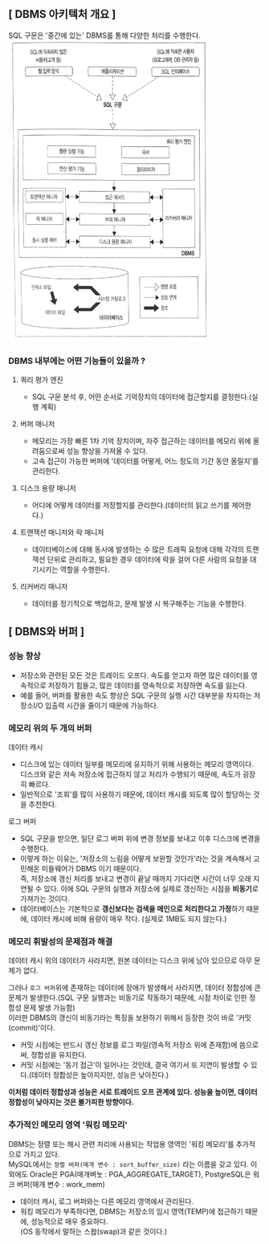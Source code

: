 ## [ DBMS 아키텍처 개요 ]

SQL 구문은 '중간에 있는' DBMS를 통해 다양한 처리를 수행한다.   
<img src="./img/dbms_architecture.jpeg" width=400 height=600>
### DBMS 내부에는 어떤 기능들이 있을까 ?
1. 쿼리 평가 엔진   
   - SQL 구문 분석 후, 어떤 순서로 기억장치의 데이터에 접근할지를 결정한다.(실행 계획)   

2. 버퍼 매니저   
    - 메모리는 가장 빠른 1차 기억 장치이며, 자주 접근하는 데이터를 메모리 위에 올려둠으로써 성능 향상을 가져올 수 있다.
    - 고속 접근이 가능한 버퍼에 '데이터를 어떻게, 어느 정도의 기간 동안 올릴지'를 관리한다.

3. 디스크 용량 매니저   
   - 어디에 어떻게 데이터를 저장할지를 관리한다.(데이터의 읽고 쓰기를 제어한다.)

4. 트랜잭션 매니저와 락 매니저   
   - 데이터베이스에 대해 동시에 발생하는 수 많은 트래픽 요청에 대해 각각의 트랜잭션 단위로 관리하고, 필요한 경우 데이터에 락을 걸어 다른 사람의 요청을 대기시키는 역할을 수행한다.
5. 리커버리 매니저
   - 데이터를 정기적으로 백업하고, 문제 발생 시 복구해주는 기능을 수행한다. 

## [ DBMS와 버퍼 ]
### 성능 향상
- 저장소와 관련된 모든 것은 트레이드 오프다. 속도를 얻고자 하면 많은 데이터를 영속적으로 저장하기 힘들고, 많은 데이터를 영속적으로 저장하면 속도를 잃는다.    
- 예를 들어, 버퍼를 활용한 속도 향상은 SQL 구문의 실행 시간 대부분을 차지하는 저장소I/O 입출력 시간을 줄이기 때문에 가능하다. 

### 메모리 위의 두 개의 버퍼
데이터 캐시
- 디스크에 있는 데이터 일부를 메모리에 유지하기 위해 사용하는 메모리 영역이다.   
    디스크와 같은 저속 저장소에 접근하지 않고 처리가 수행되기 때문에, 속도가 굉장히 빠르다.   
- 일반적으로 '조회'를 많이 사용하기 때문에, 데이터 캐시를 되도록 많이 할당하는 것을 추천한다. 

로그 버퍼
-  SQL 구문을 받으면, 일단 로그 버퍼 위에 변경 정보를 보내고 이후 디스크에 변경을 수행한다.
-  이렇게 하는 이유는, '저장소의 느림을 어떻게 보완할 것인가'라는 것을 계속해서 고민해온 미들웨어가 DBMS 이기 때문이다.   
즉, 저장소에 갱신 처리를 보내고 변경이 끝날 때까지 기다리면 시간이 너무 오래 지연될 수 있다. 이에 SQL 구문의 실행과 저장소에 실제로 갱신하는 시점을 **비동기**로 가져가는 것이다.
-  데이터베이스는 기본적으로 **갱신보다는 검색을 메인으로 처리한다고 가정**하기 때문에, 데이터 캐시에 비해 용량이 매우 작다. (실제로 1MB도 되지 않는다.)

### 메모리 휘발성의 문제점과 해결
데이터 캐시 위의 데이터가 사라지면, 원본 데이터는 디스크 위에 남아 있으므로 아무 문제가 없다.

그러나 `로그 버퍼`위에 존재하는 데이터에 장애가 발생해서 사라지면, 데이터 정합성에 큰 문제가 발생한다.(SQL 구문 실행과는 비동기로 작동하기 때문에, 시점 차이로 인한 정합성 문제 발생 가능함)   
이러한 DBMS의 갱신이 비동기라는 특징을 보완하기 위해서 등장한 것이 바로 '커밋(commit)'이다.
- 커밋 시점에는 반드시 갱신 정보를 로그 파일(영속적 저장소 위에 존재함)에 씀으로써, 정합성을 유지한다.   
- 커밋 시점에는 '동기 접근'이 일어나는 것인데, 결국 여기서 또 지연이 발생할 수 있다.(데이터 정합성은 높아지지만, 성능은 낮아진다.)    

**이처럼 데이터 정합성과 성능은 서로 트레이드 오프 관계에 있다. 성능을 높이면, 데이터 정합성이 낮아지는 것은 불가피한 방향이다.**

### 추가적인 메모리 영역 '워킹 메모리'
DBMS는 정렬 또는 해시 관련 처리에 사용되는 작업용 영역인 '워킹 메모리'를 추가적으로 가지고 있다.   
MySQL에서는 `정렬 버퍼(매개 변수 : sort_buffer_size)` 라는 이름을 갖고 있다. 이 외에도 Oracle은 PGA(매개벼눗 : PGA_AGGREGATE_TARGET), PostgreSQL은 워크 버퍼(매개 변수 : work_mem)
- 데이터 캐시, 로그 버퍼와는 다른 메모리 영역에서 관리된다.    
- 워킹 메모리가 부족하다면, DBMS는 저장소의 임시 영역(TEMP)에 접근하기 때문에, 성능적으로 매우 중요하다.   
  (OS 동작에서 말하는 스왑(swap)과 같은 것이다.)

   
